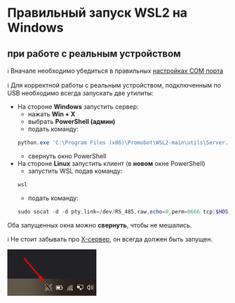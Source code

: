 # Правильный запуск WSL2 на Windows
## при работе с реальным устройством

ℹ️ Вначале необходимо убедиться в правильных [настройках COM порта](/WSL2/com_setup)

ℹ️ Для корректной работы с реальным устройством, подключенным по USB необходимо всегда запускать две утилиты:

* На стороне **Windows** запустить сервер:
  * нажать **Win + X**
  * выбрать **PowerShell (админ)**
  * подать команду:
  ```PowerShell
  python.exe 'C:\Program Files (x86)\Promobot\WSL2-main\utils\Server.py'
  ```
  * свернуть окно PowerShell
* На стороне **Linux** запустить клиент (в **новом** окне PowerShell)
  * запустить WSL подав команду:
  ```PowerShell
  wsl
  ```
  * подать команду:
  ```PowerShell
  sudo socat -d -d pty,link=/dev/RS_485,raw,echo=0,perm=0666 tcp:$HOST_ADDR:5000
  ```
Оба запущенных окна можно **свернуть**, чтобы не мешались.

ℹ️ Не стоит забывать про [X-сервер](/WSL2/preparing_windows), он всегда должен быть запущен.

![tray](/WSL2/res/tray.png)